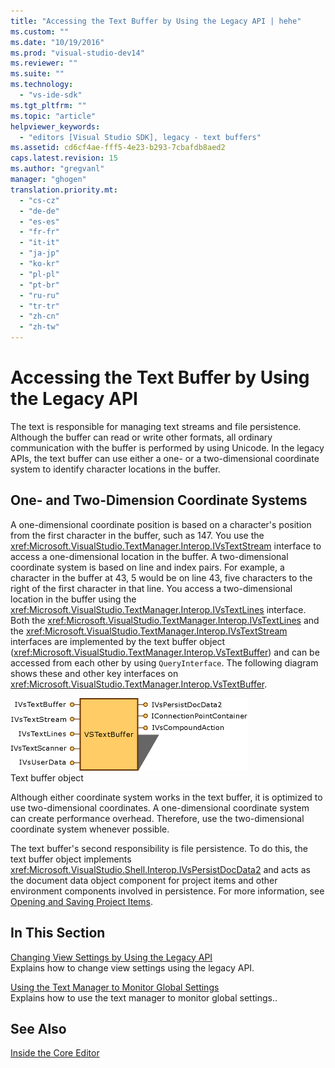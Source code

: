 ```yaml
---
title: "Accessing the Text Buffer by Using the Legacy API | hehe"
ms.custom: ""
ms.date: "10/19/2016"
ms.prod: "visual-studio-dev14"
ms.reviewer: ""
ms.suite: ""
ms.technology: 
  - "vs-ide-sdk"
ms.tgt_pltfrm: ""
ms.topic: "article"
helpviewer_keywords: 
  - "editors [Visual Studio SDK], legacy - text buffers"
ms.assetid: cd6cf4ae-fff5-4e23-b293-7cbafdb8aed2
caps.latest.revision: 15
ms.author: "gregvanl"
manager: "ghogen"
translation.priority.mt: 
  - "cs-cz"
  - "de-de"
  - "es-es"
  - "fr-fr"
  - "it-it"
  - "ja-jp"
  - "ko-kr"
  - "pl-pl"
  - "pt-br"
  - "ru-ru"
  - "tr-tr"
  - "zh-cn"
  - "zh-tw"
---
```

# Accessing the Text Buffer by Using the Legacy API
The text is responsible for managing text streams and file persistence. Although the buffer can read or write other formats, all ordinary communication with the buffer is performed by using Unicode. In the legacy APIs, the text buffer can use either a one- or a two-dimensional coordinate system to identify character locations in the buffer.  
  
## One- and Two-Dimension Coordinate Systems  
 A one-dimensional coordinate position is based on a character's position from the first character in the buffer, such as 147. You use the <xref:Microsoft.VisualStudio.TextManager.Interop.IVsTextStream> interface to access a one-dimensional location in the buffer. A two-dimensional coordinate system is based on line and index pairs. For example, a character in the buffer at 43, 5 would be on line 43, five characters to the right of the first character in that line. You access a two-dimensional location in the buffer using the <xref:Microsoft.VisualStudio.TextManager.Interop.IVsTextLines> interface. Both the <xref:Microsoft.VisualStudio.TextManager.Interop.IVsTextLines> and the <xref:Microsoft.VisualStudio.TextManager.Interop.IVsTextStream> interfaces are implemented by the text buffer object (<xref:Microsoft.VisualStudio.TextManager.Interop.VsTextBuffer>) and can be accessed from each other by using `QueryInterface`. The following diagram shows these and other key interfaces on <xref:Microsoft.VisualStudio.TextManager.Interop.VsTextBuffer>.  
  
 ![Text Buffer Object](../extensibility/media/vstextbuffer.gif "vsTextBuffer")  
Text buffer object  
  
 Although either coordinate system works in the text buffer, it is optimized to use two-dimensional coordinates. A one-dimensional coordinate system can create performance overhead. Therefore, use the two-dimensional coordinate system whenever possible.  
  
 The text buffer's second responsibility is file persistence. To do this, the text buffer object implements <xref:Microsoft.VisualStudio.Shell.Interop.IVsPersistDocData2> and acts as the document data object component for project items and other environment components involved in persistence. For more information, see [Opening and Saving Project Items](../extensibility-internals/opening-and-saving-project-items.md).  
  
## In This Section  
 [Changing View Settings by Using the Legacy API](../extensibility/changing-view-settings-by-using-the-legacy-api.md)  
 Explains how to change view settings using the legacy API.  
  
 [Using the Text Manager to Monitor Global Settings](../extensibility/using-the-text-manager-to-monitor-global-settings.md)  
 Explains how to use the text manager to monitor global settings..  
  
## See Also  
 [Inside the Core Editor](../extensibility/inside-the-core-editor.md)